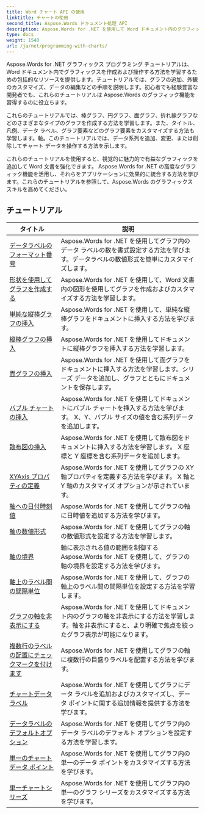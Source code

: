 ```yaml
---
title: Word チャート API の使用
linktitle: チャートの使用
second_title: Aspose.Words ドキュメント処理 API
description: Aspose.Words for .NET を使用して Word ドキュメント内のグラフィックを作成、カスタマイズ、操作する方法を学びます。チュートリアルでは、グラフを追加するのに役立つ段階的な説明と C# ソース コードが提供されます。
type: docs
weight: 1540
url: /ja/net/programming-with-charts/
---
```

Aspose.Words for .NET グラフィックス プログラミング チュートリアルは、Word ドキュメント内でグラフィックスを作成および操作する方法を学習するための包括的なリソースを提供します。チュートリアルでは、グラフの追加、外観のカスタマイズ、データの編集などの手順を説明します。初心者でも経験豊富な開発者でも、これらのチュートリアルは Aspose.Words のグラフィック機能を習得するのに役立ちます。

これらのチュートリアルでは、棒グラフ、円グラフ、面グラフ、折れ線グラフなどのさまざまなタイプのグラフを作成する方法を学習します。また、タイトル、凡例、データ ラベル、グラフ要素などのグラフ要素をカスタマイズする方法も学習します。軸。このチュートリアルでは、データ系列を追加、変更、または削除してチャート データを操作する方法を示します。

これらのチュートリアルを使用すると、視覚的に魅力的で有益なグラフィックを追加して Word 文書を強化できます。 Aspose.Words for .NET の高度なグラフィック機能を活用し、それらをアプリケーションに効果的に統合する方法を学びます。これらのチュートリアルを参照して、Aspose.Words のグラフィックス スキルを高めてください。

 ## チュートリアル
| タイトル | 説明 |
| --- | --- |
| [データラベルのフォーマット番号](./format-number-of-data-label/) | Aspose.Words for .NET を使用してグラフ内のデータ ラベルの数を書式設定する方法を学びます。データラベルの数値形式を簡単にカスタマイズします。 |
| [形状を使用してグラフを作成する](./create-chart-using-shape/) | Aspose.Words for .NET を使用して、Word 文書内の図形を使用してグラフを作成およびカスタマイズする方法を学習します。 |
| [単純な縦棒グラフの挿入](./insert-simple-column-chart/) | Aspose.Words for .NET を使用して、単純な縦棒グラフをドキュメントに挿入する方法を学びます。 |
| [縦棒グラフの挿入](./insert-column-chart/) | Aspose.Words for .NET を使用してドキュメントに縦棒グラフを挿入する方法を学習します。 |
| [面グラフの挿入](./insert-area-chart/) | Aspose.Words for .NET を使用して面グラフをドキュメントに挿入する方法を学習します。シリーズ データを追加し、グラフとともにドキュメントを保存します。 |
| [バブル チャートの挿入](./insert-bubble-chart/) | Aspose.Words for .NET を使用してドキュメントにバブル チャートを挿入する方法を学びます。 X、Y、バブル サイズの値を含む系列データを追加します。 |
| [散布図の挿入](./insert-scatter-chart/) | Aspose.Words for .NET を使用して散布図をドキュメントに挿入する方法を学習します。 X 座標と Y 座標を含む系列データを追加します。 |
| [XYAxis プロパティの定義](./define-xyaxis-properties/) | Aspose.Words for .NET を使用してグラフの XY 軸プロパティを定義する方法を学びます。 X 軸と Y 軸のカスタマイズ オプションが示されています。 |
| [軸への日付時刻値](./date-time-values-to-axis/) | Aspose.Words for .NET を使用してグラフの軸に日時値を追加する方法を学びます。 |
| [軸の数値形式](./number-format-for-axis/) | Aspose.Words for .NET を使用してグラフの軸の数値形式を設定する方法を学習します。 |
| [軸の境界](./bounds-of-axis/) | 軸に表示される値の範囲を制御する Aspose.Words for .NET を使用して、グラフの軸の境界を設定する方法を学びます。 |
| [軸上のラベル間の間隔単位](./interval-unit-between-labels-on-axis/) | Aspose.Words for .NET を使用して、グラフの軸上のラベル間の間隔単位を設定する方法を学習します。 |
| [グラフの軸を非表示にする](./hide-chart-axis/) | Aspose.Words for .NET を使用してドキュメント内のグラフの軸を非表示にする方法を学習します。軸を非表示にすると、より明確で焦点を絞ったグラフ表示が可能になります。 |
| [複数行のラベルの配置にチェックマークを付けます](./tick-multi-line-label-alignment/) | Aspose.Words for .NET を使用してグラフの軸に複数行の目盛りラベルを配置する方法を学びます。 |
| [チャートデータラベル](./chart-data-label/) | Aspose.Words for .NET を使用してグラフにデータ ラベルを追加およびカスタマイズし、データ ポイントに関する追加情報を提供する方法を学びます。 |
| [データラベルのデフォルトオプション](./default-options-for-data-labels/) | Aspose.Words for .NET を使用してグラフ内のデータ ラベルのデフォルト オプションを設定する方法を学習します。 |
| [単一のチャート データ ポイント](./single-chart-data-point/) | Aspose.Words for .NET を使用してグラフ内の単一のデータ ポイントをカスタマイズする方法を学びます。 |
| [単一チャートシリーズ](./single-chart-series/) | Aspose.Words for .NET を使用してグラフ内の単一のグラフ シリーズをカスタマイズする方法を学びます。 |